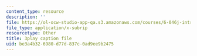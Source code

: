 ```yaml
---
content_type: resource
description: ''
file: https://ol-ocw-studio-app-qa.s3.amazonaws.com/courses/6-046j-introduction-to-algorithms-sma-5503-fall-2005/be3a4b326980d77d837c0ad9ee9b2475_2RxCCEHlEys.srt
file_type: application/x-subrip
resourcetype: Other
title: 3play caption file
uid: be3a4b32-6980-d77d-837c-0ad9ee9b2475
---
```

